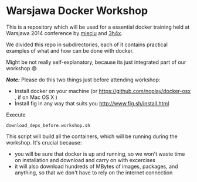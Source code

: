 # Warsjawa Docker Workshop

This is a repository which will be used for a essential docker training held at Warsjawa 2014 conference by [mieciu](https://github.com/mieciu) and [3h4x](https://github.com/3h4x).

We divided this repo in subdirectories, each of it contains practical examples of what and how can be done with docker.

Might be not really self-explanatory, because its just integrated part of our workshop :smile:

***Note:*** Please do this two things just before attending workshop:

* Install docker on your machine (or https://github.com/noplay/docker-osx , if on Mac OS X )
* Install fig in any way that suits you http://www.fig.sh/install.html

Execute
```
download_deps_before.workshop.sh
```
This script will build all the containers, which will be running during the workshop. It's crucial because:
* you will be sure that docker is up and running, so we won't waste time on installation and download and carry on with excercises
* it will also download hundreds of MBytes of images, packages, and anything, so that we don't have to rely on the internet connection
